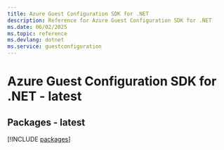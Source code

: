 ```yaml
---
title: Azure Guest Configuration SDK for .NET
description: Reference for Azure Guest Configuration SDK for .NET
ms.date: 06/02/2025
ms.topic: reference
ms.devlang: dotnet
ms.service: guestconfiguration
---
```

# Azure Guest Configuration SDK for .NET - latest
## Packages - latest
[!INCLUDE [packages](guest-configuration-index.md)]